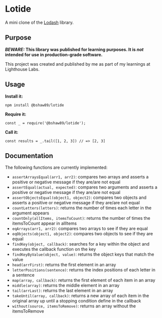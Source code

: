 # Lotide

A mini clone of the [Lodash](https://lodash.com) library.

## Purpose

**_BEWARE:_ This library was published for learning purposes. It is _not_ intended for use in production-grade software.**

This project was created and published by me as part of my learnings at Lighthouse Labs. 

## Usage

**Install it:**

`npm install @bshaw89/lotide`

**Require it:**

`const _ = require('@bshaw89/lotide');`

**Call it:**

`const results = _.tail([1, 2, 3]) // => [2, 3]`

## Documentation

The following functions are currently implemented:

* `assertArraysEqual(arr1, arr2)`: compares two arrays and asserts a positive or negative message if they are/are not equal
* `assertEqual(actual, expected)`: compares two arguments and asserts a positive or negative message if they are/are not equal
* `assertObjectsEqual(object1, object2)`: compares two objects and asserts a positive or negative message if they are/are not equal
* `countLetters(letters)`: returns the number of times each letter in the argument appears
* `countOnly(allItems, itemsToCount)`: returns the number of times the itemsToCount appear in allItems
* `eqArrays(arr1, arr2)`: compares two arrays to see if they are equal
* `eqObjects(object1, object2)`: compares two objects to see if they are equal
* `findKey(object, callback)`: searches for a key within the object and executes the callback function on the key
* `findKeyByValue(object, value)`: returns the object keys that match the value
* `head(arrFirst)`: returns the first element in an array
* `letterPositions(sentence)`: returns the index positions of each letter in a sentence
* `map(array, callback)`: returns the first element of each item in an array
* `middle(array)`: returns the middle element in an array
* `tail(arrLast)`: returns the last element in an array
* `takeUntil(array, callback)`: returns a new array of each item in the original array up until a stopping condition define in the callback
* `without(source, itemsToRemove)`: returns an array without the itemsToRemove